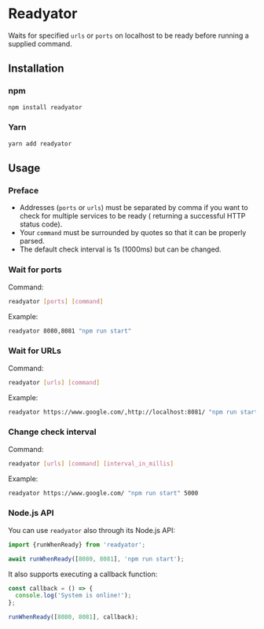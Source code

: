 # Readyator

Waits for specified `urls` or `ports` on localhost to be ready before running a supplied command.

## Installation

### npm

```bash
npm install readyator
```

### Yarn

```bash
yarn add readyator
```

## Usage

### Preface

- Addresses (`ports` or `urls`) must be separated by comma if you want to check for multiple services to be ready ( returning a successful HTTP status code).
- Your `command` must be surrounded by quotes so that it can be properly parsed.
- The default check interval is 1s (1000ms) but can be changed.

### Wait for ports

Command:

```bash
readyator [ports] [command]
```

Example:

```bash
readyator 8080,8081 "npm run start"
```

### Wait for URLs

Command:

```bash
readyator [urls] [command]
```

Example:

```bash
readyator https://www.google.com/,http://localhost:8081/ "npm run start"
```

### Change check interval

Command:

```bash
readyator [urls] [command] [interval_in_millis]
```

Example:

```bash
readyator https://www.google.com/ "npm run start" 5000
```

### Node.js API

You can use `readyator` also through its Node.js API:

```ts
import {runWhenReady} from 'readyator';

await runWhenReady([8080, 8081], 'npm run start');
```

It also supports executing a callback function:

```ts
const callback = () => {
  console.log('System is online!');
};

runWhenReady([8080, 8081], callback);
```
